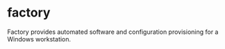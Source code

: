 # factory
Factory provides automated software and configuration provisioning for a Windows workstation.
